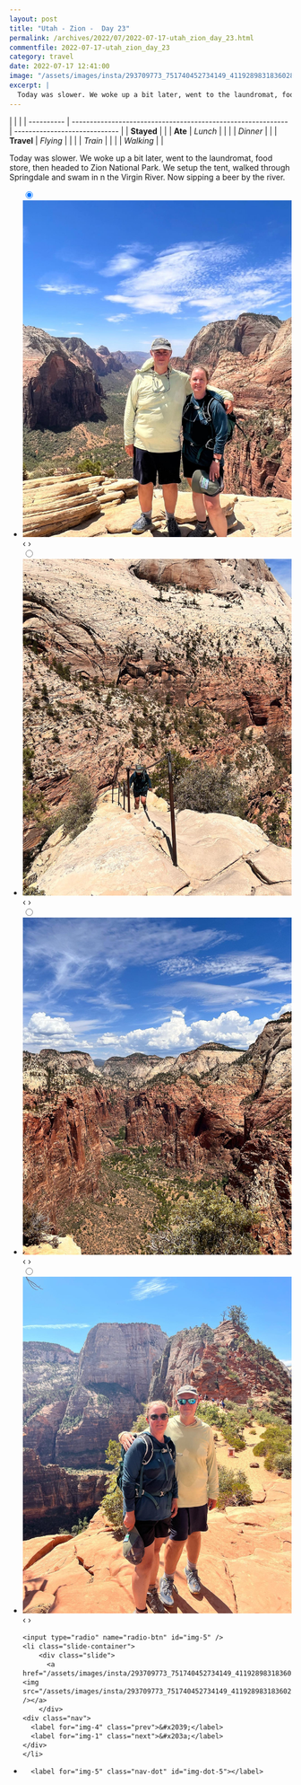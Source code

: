 ```yaml
---
layout: post
title: "Utah - Zion -  Day 23"
permalink: /archives/2022/07/2022-07-17-utah_zion_day_23.html
commentfile: 2022-07-17-utah_zion_day_23
category: travel
date: 2022-07-17 12:41:00
image: "/assets/images/insta/293709773_751740452734149_4119289831836028035_n_17943788726009993.jpg"
excerpt: |
  Today was slower. We woke up a bit later, went to the laundromat, food store, then headed to Zion National Park.  We setup the tent, walked through Springdale and swam in n the Virgin River. Now sipping a beer by the river.
---
```


|            |                                                              |
| ---------- | ------------------------------------------------------------ | ----------------------------- |
| **Stayed** |  |
| **Ate**    | _Lunch_                                                      |          |
|            | _Dinner_                                                     |          |
| **Travel** | _Flying_                                                     |          |
|            | _Train_                                                      |          |
|            | _Walking_                                                    |          |


Today was slower. We woke up a bit later, went to the laundromat, food store, then headed to Zion National Park.  We setup the tent, walked through Springdale and swam in n the Virgin River. Now sipping a beer by the river.


<ul class="slides">
    <input type="radio" name="radio-btn" id="img-1" checked="checked" />
    <li class="slide-container">
        <div class="slide">
          <a href="/assets/images/insta/293667121_455028256113024_5363081784885369672_n_17868879884741314.jpg"><img src="/assets/images/insta/293667121_455028256113024_5363081784885369672_n_17868879884741314.jpg" /></a>
        </div>
    <div class="nav">
      <label for="img-5" class="prev">&#x2039;</label>
      <label for="img-2" class="next">&#x203a;</label>
    </div>
    </li>
        <input type="radio" name="radio-btn" id="img-2"  />
    <li class="slide-container">
        <div class="slide">
          <a href="/assets/images/insta/293813572_2310783169079149_1833900886287734582_n_18053148991328222.jpg"><img src="/assets/images/insta/293813572_2310783169079149_1833900886287734582_n_18053148991328222.jpg" /></a>
        </div>
    <div class="nav">
      <label for="img-1" class="prev">&#x2039;</label>
      <label for="img-3" class="next">&#x203a;</label>
    </div>
    </li>
        <input type="radio" name="radio-btn" id="img-3"  />
    <li class="slide-container">
        <div class="slide">
          <a href="/assets/images/insta/293950952_7749165575153597_3924142566761672350_n_17927273264423034.jpg"><img src="/assets/images/insta/293950952_7749165575153597_3924142566761672350_n_17927273264423034.jpg" /></a>
        </div>
    <div class="nav">
      <label for="img-2" class="prev">&#x2039;</label>
      <label for="img-4" class="next">&#x203a;</label>
    </div>
    </li>
        <input type="radio" name="radio-btn" id="img-4"  />
    <li class="slide-container">
        <div class="slide">
          <a href="/assets/images/insta/294011874_582693176553425_1022851390887437718_n_17907918278611009.jpg"><img src="/assets/images/insta/294011874_582693176553425_1022851390887437718_n_17907918278611009.jpg" /></a>
        </div>
    <div class="nav">
      <label for="img-3" class="prev">&#x2039;</label>
      <label for="img-5" class="next">&#x203a;</label>
    </div>
    </li>
    
    <input type="radio" name="radio-btn" id="img-5" />
    <li class="slide-container">
        <div class="slide">
          <a href="/assets/images/insta/293709773_751740452734149_4119289831836028035_n_17943788726009993.jpg"><img src="/assets/images/insta/293709773_751740452734149_4119289831836028035_n_17943788726009993.jpg" /></a>
        </div>
    <div class="nav">
      <label for="img-4" class="prev">&#x2039;</label>
      <label for="img-1" class="next">&#x203a;</label>
    </div>
    </li>
			
<li class="nav-dots">
      <label for="img-1" class="nav-dot" id="img-dot-1"></label>
      <label for="img-2" class="nav-dot" id="img-dot-2"></label>
      <label for="img-3" class="nav-dot" id="img-dot-3"></label>
      <label for="img-4" class="nav-dot" id="img-dot-4"></label>

      <label for="img-5" class="nav-dot" id="img-dot-5"></label>

</li>
</ul>        
             

		